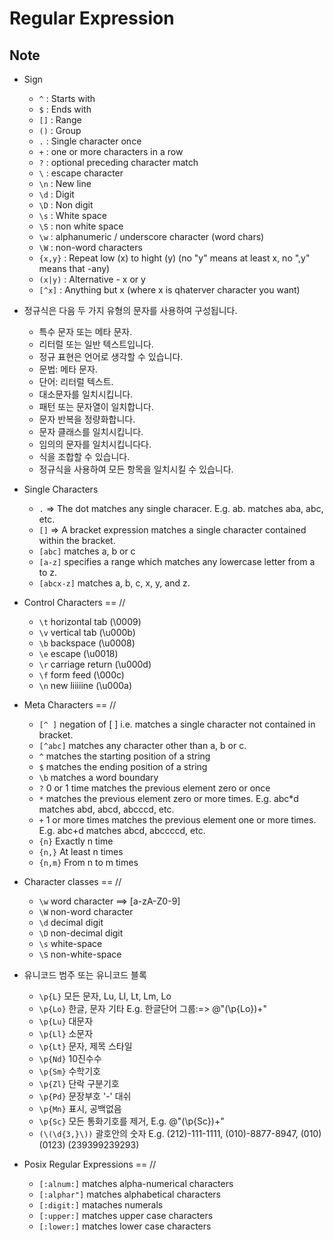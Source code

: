 # Regular Expression

## Note

- Sign
  - `^`  : Starts with
  - `$`  : Ends with
  - `[]` : Range
  - `()` : Group
  - `.`  : Single character once
  - `+`  : one or more characters in a row
  - `?`  : optional preceding character match
  - `\`  : escape character
  - `\n` : New line
  - `\d` : Digit
  - `\D` : Non digit
  - `\s` : White space
  - `\S` : non white space
  - `\w` : alphanumeric / underscore character (word chars)
  - `\W` : non-word characters
  - `{x,y}` : Repeat low (x) to hight (y) (no "y" means at least x, no ",y" means that  -any)
  - `(x|y)` : Alternative - x or y
  - `[^x]` : Anything but x (where x is qhaterver character you want)

- 정규식은 다음 두 가지 유형의 문자를 사용하여 구성됩니다.
  - 특수 문자 또는 메타 문자.
  - 리터럴 또는 일반 텍스트입니다.
  - 정규 표현은 언어로 생각할 수 있습니다.
  - 문법: 메타 문자.
  - 단어: 리터럴 텍스트.
  - 대소문자를 일치시킵니다.
  - 패턴 또는 문자열이 일치합니다.
  - 문자 반복을 정량화합니다.
  - 문자 클래스를 일치시킵니다.
  - 임의의 문자를 일치시킵니다다.
  - 식을 조합할 수 있습니다.
  - 정규식을 사용하여 모든 항목을 일치시킬 수 있습니다.

- Single Characters
  - `.` => The dot matches any single characer. E.g. ab. matches aba, abc, etc.
  - `[]` => A bracket expression matches a single character contained within the bracket.
  - `[abc]` matches a, b or c
  - `[a-z]` specifies a range which matches any lowercase letter from a to z.
  - `[abcx-z]` matches a, b, c, x, y, and z.

- Control Characters == //
  - `\t` horizontal tab (\0009)
  - `\v` vertical tab (\u000b)
  - `\b` backspace (\u0008)
  - `\e` escape (\u0018)
  - `\r` carriage return (\u000d)
  - `\f` form feed (\000c)
  - `\n` new liiiiine (\u000a)

- Meta Characters == //
  - `[^ ]` negation of [ ] i.e. matches a single character not contained in bracket. 
  - `[^abc]` matches any character other than a, b or c.
  - `^` matches the starting position of a string
  - `$` matches the ending position of a string
  - `\b` matches a word boundary
  - `?` 0 or 1 time matches the previous element zero or once
  - `*` matches the previous element zero or more times. E.g. abc*d matches abd, abcd, abcccd, etc.
  - `+` 1 or more times matches the previous element one or more times. E.g. abc+d matches abcd, abccccd, etc.
  - `{n}` Exactly n time
  - `{n,}` At least n times
  - `{n,m}` From n to m times

- Character classes == //
  - `\w` word character  ==> [a-zA-Z0-9]
  - `\W` non-word character
  - `\d` decimal digit
  - `\D` non-decimal digit
  - `\s` white-space
  - `\S` non-white-space

- 유니코드 범주 또는 유니코드 블록
  - `\p{L}` 모든 문자, Lu, Ll, Lt, Lm, Lo
  - `\p{Lo}` 한글, 문자 기타 E.g. 한글단어 그룹:=> @"(\p{Lo})+"
  - `\p{Lu}` 대문자
  - `\p{Ll}` 소문자
  - `\p{Lt}` 문자, 제목 스타일
  - `\p{Nd}` 10진수수
  - `\p{Sm}` 수학기호
  - `\p{Zl}` 단락 구분기호
  - `\p{Pd}` 문장부호 '-' 대쉬
  - `\p{Mn}` 표시, 공백없음
  - `\p{Sc}` 모든 통화기호를 제거, E.g. @"(\p{Sc})+"
  - `(\(\d{3,}\))` 괄호안의 숫자 E.g. (212)-111-1111, (010)-8877-8947, (010) (0123) (239399239293)

- Posix Regular Expressions == //
  - `[:alnum:]` matches alpha-numerical characters
  - `[:alphar"]` matches alphabetical characters
  - `[:digit:]` mataches numerals
  - `[:upper:]` matches upper case characters
  - `[:lower:]` matches lower case characters
